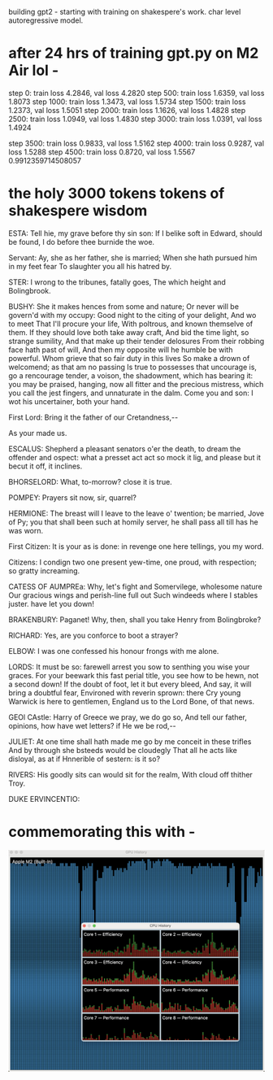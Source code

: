 building gpt2 - starting with training on shakespere's work. 
char level autoregressive model.

# after 24 hrs of training gpt.py on M2 Air lol -

step 0: train loss 4.2846, val loss 4.2820
step 500: train loss 1.6359, val loss 1.8073
step 1000: train loss 1.3473, val loss 1.5734
step 1500: train loss 1.2373, val loss 1.5051
step 2000: train loss 1.1626, val loss 1.4828
step 2500: train loss 1.0949, val loss 1.4830
step 3000: train loss 1.0391, val loss 1.4924

step 3500: train loss 0.9833, val loss 1.5162
step 4000: train loss 0.9287, val loss 1.5288
step 4500: train loss 0.8720, val loss 1.5567
0.9912359714508057


# the holy 3000 tokens tokens of shakespere wisdom

ESTA:
Tell hie, my grave before thy sin son:
If I belike soft in Edward, should be found,
I do before thee burnide the woe.

Servant:
Ay, she as her father, she is married;
When she hath pursued him in my feet fear
To slaughter you all his hatred by.

STER:
I wrong to the tribunes, fatally goes,
The which height and Bolingbrook.

BUSHY:
She it makes hences from some and nature;
Or never will be govern'd with my occupy:
Good night to the citing of your delight,
And wo to meet That I'll procure your life,
With poltrous, and known themselve of them.
If they should love both take away craft,
And bid the time light, so strange sumility,
And that make up their tender delosures
From their robbing face hath past of will,
And then my opposite will he humble be with powerful.
Whom grieve that so fair duty in this lives
So make a drown of welcomend; as that am no passing
Is true to possesses that uncourage is, go a
rencourage tender, a voison, the shadowment, which has bearing
it: you may be praised, hanging, now all
fitter and the precious mistress, which you call the jest
fingers, and unnaturate in the dalm. Come you
and son: I wot his uncertainer, both your hand.

First Lord:
Bring it the father of our Cretandness,--

As your made us.

ESCALUS:
Shepherd a pleasant senators o'er the death, to dream
the offender and ospect: what a presset act
act so mock it lig, and please but it becut it off,
it inclines.

BHORSELORD:
What, to-morrow? close it is true.

POMPEY:
Prayers sit now, sir, quarrel?

HERMIONE:
The breast will I leave to the leave o' twention; be
married, Jove of Py; you that shall been such at
homily server, he shall pass all till has he was worn.

First Citizen:
It is your as is done: in revenge one here tellings,
you my word.

Citizens:
I condign two one present yew-time, one proud,
with respection; so gratty increaming.

CATESS OF AUMPREa:
Why, let's fight and Somervilege, wholesome nature
Our gracious wings and perish-line full out
Such windeeds where I stables juster. have let you down!

BRAKENBURY:
Paganet!
Why, then, shall you take Henry from Bolingbroke?

RICHARD:
Yes, are you conforce to boot a strayer?

ELBOW:
I was one confessed his honour frongs with me alone.

LORDS:
It must be so: farewell arrest you sow to senthing you
wise your graces. For your beewark this fast perial title,
you see how to be hewn, not a second down!
If the doubt of foot, let it but every bleed,
And say, it will bring a doubtful fear,
Environed with reverin sprown: there
Cry young Warwick is here to gentlemen,
England us to the Lord Bone, of that news.

GEOl CAstle:
Harry of Greece we pray, we do go so,
And tell our father, opinions, how have wet letters? if
He we be rod,--

JULIET:
At one time shall hath made me go by me conceit in these trifles
And by through she bsteeds would be cloudegly
That all he acts like disloyal, as at if
Hnnerible of sestern: is it so?

RIVERS:
His goodly sits can would sit for the realm,
With cloud off thither Troy.

DUKE ERVINCENTIO:


# commemorating this with -

![alt text](<busted_air.png>)